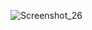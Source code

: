 ![Screenshot_26](https://github.com/smart9205/AI-assistance-for-babies/assets/114035408/0d72dbed-0ade-4e35-83dc-753656896f2c)

